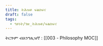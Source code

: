 ```yaml
---
title: ትሕዝቶ ፍልስፍና
draft: false
tags:
  - ዓይነት/ገጽ_ትሕዝቶ/ፍልስፍና
---
```

ትርጕም ብእንግሊዝኛ : [[003 - Philosophy MOC]]